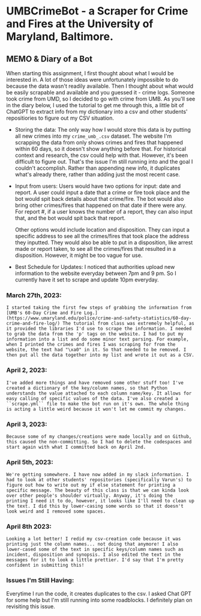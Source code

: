 # UMBCrimeBot - a Scraper for Crime and Fires at the University of Maryland, Baltimore.

## MEMO & Diary of a Bot
When starting this assignment, I first thought about what I would be interested in. A lot of those ideas were unfortunately impossible to do because the data wasn't readily available. Then I thought about what would be easily scrapable and available and you guessed it - crime logs. Someone took crime from UMD, so I decided to go with crime from UMB. As you'll see in the diary below, I used the tutorial to get me through this, a little bit of ChatGPT to extract info from my dictionary into a csv and other students' repositiories to figure out my CSV situation. 

* Storing the data:
    The only way how I would store this data is by putting all new crimes into my ``crime_umb_.csv`` dataset. The website I'm scrapping the data from only shows crimes and fires that happened within 60 days, so it doesn't show anything before that. For historical context and research, the csv could help with that.  However, it's been difficult to figure out. That's the issue I'm still running into and the goal I couldn't accomplish. Rather than appending new info, it duplicates what's already there, rather than adding just the most recent case. 
* Input from users:
    Users would have two options for input: date and report. A user could input a date that a crime or fire took place and the bot would spit back details about that crime/fire. The bot would also bring other crimes/fires that happened on that date if there were any. For report #, if a user knows the number of a report, they can also input that, and the bot would spit back that report. 

    Other options would include location and disposition. They can input a specific address to see all the crimes/fires that took place the address they inputted. They would also be able to put in a disposition, like arrest made or report taken, to see all the crimes/fires that resulted in a disposition. However, it might be too vague for use.
* Best Schedule for Updates:
    I noticed that authorities upload new information to the website everyday between 7pm and 9 pm. So I currently have it set to scrape and update 10pm everyday. 

### March 27th, 2023:
    I started taking the first few steps of grabbing the information from [UMB's 60-Day Crime and Fire Log.](https://www.umaryland.edu/police/crime-and-safety-statistics/60-day-crime-and-fire-log/) The tutorial from class was extremely helpful, as it provided the libraries I'd use to scrape the information. I needed to grab the data from the 'p' tags on the website. I had to put my information into a list and do some minor text parsing. For example, when I printed the crimes and fires I was scraping for from the website, the text had "\xa0" in it. So that needed to be removed. I then put all the data together into my list and wrote it out as a CSV. 

### April 2, 2023:
    I've added more things and have removed some other stuff too! I've created a dictionary of the key/column names, so that Python understands the value attached to each column name/key. It allows for easy calling of specific values of the data. I've also created a ``scrape.yml`` file to make the bot run on it's own. The whole thing is acting a little weird because it won't let me commit my changes. 

### April 3, 2023:
    Because some of my changes/creations were made locally and on Github, this caused the non-committing. So I had to delete the codespaces and start again with what I committed back on April 2nd. 

### April 5th, 2023:
    We're getting somewhere. I have now added in my slack information. I had to look at other students' repositories (specifically Varun's) to figure out how to write out my if else statement for printing a specific message. The beauty of this class is that we can kinda look over other people's shoulder virtually. Anyway, it's doing the printing I need it to do, however, it looks like I'll need to clean up the text. I did this by lower-casing some words so that it doesn't look weird and I removed some spaces. 

### April 8th 2023:
    Looking a lot better! I redid my csv-creation code because it was printing just the column names... not doing that anymore! I also lower-cased some of the text in specific keys/column names such as incident, disposition and synopsis. I also edited the text in the messages for it to look a little prettier. I'd say that I'm pretty confident in submitting this!

### Issues I'm Still Having:
Everytime I run the code, it creates duplicates to the csv. I asked Chat GPT for some help but I'm still running into some roadblocks. I definitely plan on revisiting this issue. 